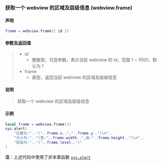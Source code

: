 ### 获取一个 webview 的区域及层级信息 (**webview\.frame**)


#### 声明
```lua
frame = webview.frame([ id ])
```


#### 参数及返回值
> - id
>   - 整数型，可选参数，表示当前 webview 的 id，范围 1 ~ 1000，默认为 1
> - frame
>   - 表型，返回当前 webview 的区域及层级信息


#### 说明
> 获取一个 webview 的区域及层级信息  


#### 示例  
```lua
local frame = webview.frame(1)
sys.alert(
    "位置为:".."("..frame.x..","..frame.y..")\n"..
    "大小为:".."(宽:"..frame.width..",高:"..frame.height..")\n"..
    "层级为:".."("..frame.level..")"
)
```
**注**：上述代码中使用了非本章函数 [`sys.alert`](/Handbook/sys/sys.alert.md)  

